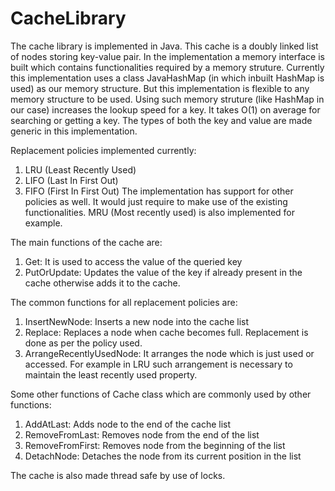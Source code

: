 # CacheLibrary
The cache library is implemented in Java. This cache is a doubly linked list of nodes storing key-value pair. In the implementation a memory interface is built which contains functionalities required by a memory struture. Currently this implementation uses a class JavaHashMap (in which inbuilt HashMap is used) as our memory structure. But this implementation is flexible to any memory structure to be used. Using such memory struture (like HashMap in our case) increases the lookup speed for a key. It takes O(1) on average for searching or getting a key. The types of both the key and value are made generic in this implementation.

Replacement policies implemented currently:
1. LRU (Least Recently Used)
2. LIFO (Last In First Out)
3. FIFO (First In First Out)
The implementation has support for other policies as well. It would just require to make use of the existing functionalities. MRU (Most recently used) is also implemented for example.

The main functions of the cache are:
1. Get: It is used to access the value of the queried key
2. PutOrUpdate: Updates the value of the key if already present in the cache otherwise adds it to the cache.

The common functions for all replacement policies are:
1. InsertNewNode: Inserts a new node into the cache list
2. Replace: Replaces a node when cache becomes full. Replacement is done as per the policy used.
3. ArrangeRecentlyUsedNode: It arranges the node which is just used or accessed. For example in LRU such arrangement is necessary to maintain the least recently used property.

Some other functions of Cache class which are commonly used by other functions:
1. AddAtLast: Adds node to the end of the cache list
2. RemoveFromLast: Removes node from the end of the list
3. RemoveFromFirst: Removes node from the beginning of the list
4. DetachNode: Detaches the node from its current position in the list

The cache is also made thread safe by use of locks. 
